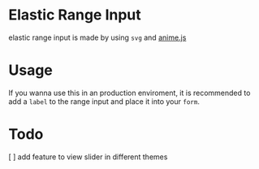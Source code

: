 # Elastic Range Input
elastic range input is made by using ```svg``` and [anime.js](https://github.com/juliangarnier/anime)

# Usage
If you wanna use this in an production enviroment, it is recommended to add a ```label``` to the range input and place it into your ```form```.

# Todo
[ ] add feature to view slider in different themes